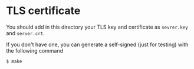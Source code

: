 # TLS certificate

You should add in this directory your TLS key and certificate as `sevrer.key`
and `server.crt`.

If you don't have one, you can generate a self-signed (just for testing) with
the following command

    $ make
